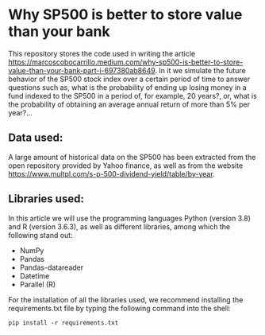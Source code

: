 # Why SP500 is better to store value than your bank
This repository stores the code used in writing the article https://marcoscobocarrillo.medium.com/why-sp500-is-better-to-store-value-than-your-bank-part-i-697380ab8649. In it we simulate the future behavior of the SP500 stock index over a certain period of time to answer questions such as, what is the probability of ending up losing money in a fund indexed to the SP500 in a period of, for example, 20 years?, or, what is the probability of obtaining an average annual return of more than 5% per year?...

## Data used:

A large amount of historical data on the SP500 has been extracted from the open repository provided by Yahoo finance, as well as from the website https://www.multpl.com/s-p-500-dividend-yield/table/by-year.

## Libraries used:

In this article we will use the programming languages Python (version 3.8) and R (version 3.6.3), as well as different libraries, among which the following stand out:

- NumPy
- Pandas
- Pandas-datareader
- Datetime
- Parallel (R)

For the installation of all the libraries used, we recommend installing the requirements.txt file by typing the following command into the shell:

```
pip install -r requirements.txt
```
